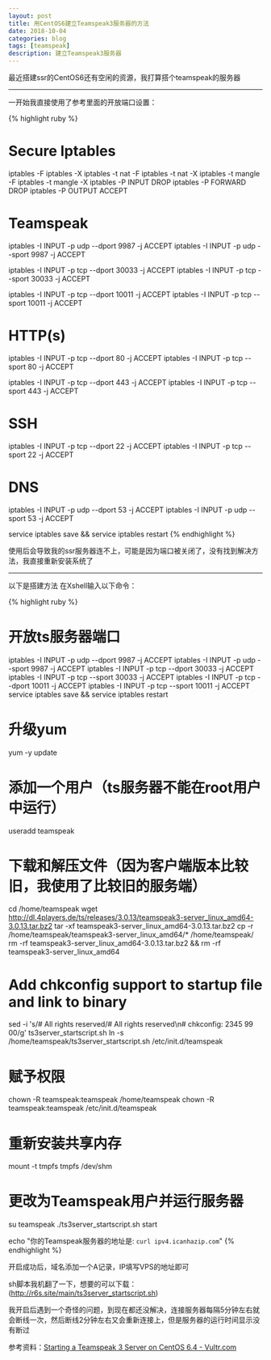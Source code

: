 ```yaml
---
layout: post
title: 用CentOS6建立Teamspeak3服务器的方法
date: 2018-10-04
categories: blog
tags: [teamspeak]
description: 建立Teamspeak3服务器
---
```


最近搭建ssr的CentOS6还有空闲的资源，我打算搭个teamspeak的服务器

----

一开始我直接使用了参考里面的开放端口设置：

{% highlight ruby %}
# Secure Iptables
iptables -F
iptables -X
iptables -t nat -F
iptables -t nat -X
iptables -t mangle -F
iptables -t mangle -X
iptables -P INPUT DROP
iptables -P FORWARD DROP
iptables -P OUTPUT ACCEPT

# Teamspeak
iptables -I INPUT -p udp --dport 9987 -j ACCEPT
iptables -I INPUT -p udp --sport 9987 -j ACCEPT

iptables -I INPUT -p tcp --dport 30033 -j ACCEPT
iptables -I INPUT -p tcp --sport 30033 -j ACCEPT

iptables -I INPUT -p tcp --dport 10011 -j ACCEPT
iptables -I INPUT -p tcp --sport 10011 -j ACCEPT

# HTTP(s)
iptables -I INPUT -p tcp --dport 80 -j ACCEPT
iptables -I INPUT -p tcp --sport 80 -j ACCEPT

iptables -I INPUT -p tcp --dport 443 -j ACCEPT
iptables -I INPUT -p tcp --sport 443 -j ACCEPT

# SSH
iptables -I INPUT -p tcp --dport 22 -j ACCEPT
iptables -I INPUT -p tcp --sport 22 -j ACCEPT

# DNS
iptables -I INPUT -p udp --dport 53 -j ACCEPT
iptables -I INPUT -p udp --sport 53 -j ACCEPT

service iptables save && service iptables restart
{% endhighlight %}

使用后会导致我的ssr服务器连不上，可能是因为端口被关闭了，没有找到解决方法，我直接重新安装系统了

----

以下是搭建方法
在Xshell输入以下命令：

{% highlight ruby %}
# 开放ts服务器端口
iptables -I INPUT -p udp --dport 9987 -j ACCEPT
iptables -I INPUT -p udp --sport 9987 -j ACCEPT
iptables -I INPUT -p tcp --dport 30033 -j ACCEPT
iptables -I INPUT -p tcp --sport 30033 -j ACCEPT
iptables -I INPUT -p tcp --dport 10011 -j ACCEPT
iptables -I INPUT -p tcp --sport 10011 -j ACCEPT
service iptables save && service iptables restart

# 升级yum
yum -y update

# 添加一个用户（ts服务器不能在root用户中运行）
useradd teamspeak

# 下载和解压文件（因为客户端版本比较旧，我使用了比较旧的服务端）
cd /home/teamspeak
wget http://dl.4players.de/ts/releases/3.0.13/teamspeak3-server_linux_amd64-3.0.13.tar.bz2
tar -xf teamspeak3-server_linux_amd64-3.0.13.tar.bz2
cp -r /home/teamspeak/teamspeak3-server_linux_amd64/* /home/teamspeak/
rm -rf teamspeak3-server_linux_amd64-3.0.13.tar.bz2 && rm -rf teamspeak3-server_linux_amd64

# Add chkconfig support to startup file and link to binary
sed -i 's/# All rights reserved/# All rights reserved\n# chkconfig: 2345 99 00/g' ts3server_startscript.sh
ln -s /home/teamspeak/ts3server_startscript.sh /etc/init.d/teamspeak

# 赋予权限
chown -R teamspeak:teamspeak /home/teamspeak
chown -R teamspeak:teamspeak /etc/init.d/teamspeak

# 重新安装共享内存
mount -t tmpfs tmpfs /dev/shm

# 更改为Teamspeak用户并运行服务器
su teamspeak
./ts3server_startscript.sh start

echo "你的Teamspeak服务器的地址是: `curl ipv4.icanhazip.com`"
{% endhighlight %}

开启成功后，域名添加一个A记录，IP填写VPS的地址即可

sh脚本我机翻了一下，想要的可以下载：(http://r6s.site/main/ts3server_startscript.sh)

我开启后遇到一个奇怪的问题，到现在都还没解决，连接服务器每隔5分钟左右就会断线一次，然后断线2分钟左右又会重新连接上，但是服务器的运行时间显示没有断过

参考资料：[Starting a Teamspeak 3 Server on CentOS 6.4 - Vultr.com](https://www.vultr.com/docs/starting-a-teamspeak-3-server-on-centos-6-4)